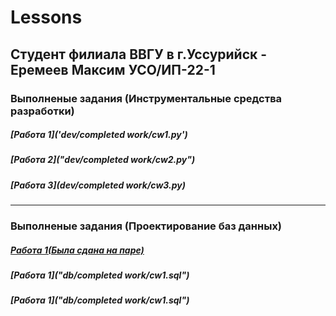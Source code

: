 # Lessons

## Студент филиала ВВГУ в г.Уссурийск - Еремеев Максим УСО/ИП-22-1

### Выполненые задания (Инструментальные средства разработки)

##### [Работа 1]('dev/completed work/cw1.py')

##### [Работа 2]("dev/completed work/cw2.py")

##### [Работа 3](dev/completed work/cw3.py)

---

### Выполненые задания (Проектирование баз данных)

##### [Работа 1(Была сдана на паре)]()

##### [Работа 1]("db/completed work/cw1.sql")

##### [Работа 1]("db/completed work/cw1.sql")